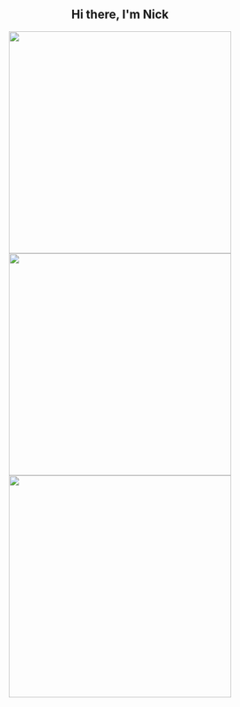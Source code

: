 






<div id="header" align="center">
  <h2> Hi there, I'm Nick </h2>

  <img width=400 src='https://github-readme-stats.vercel.app/api?username=NickGroenl&theme=vue-dark&show_icons=true&hide_border=true&count_private=true' />
  <img width=400 src='https://github-readme-streak-stats.herokuapp.com/?user=NickGroenl&theme=vue-dark&hide_border=true' />
  <img width=400 src='https://github-readme-stats.vercel.app/api/top-langs/?username=NickGroenl&theme=vue-dark&show_icons=true&hide_border=true&layout=compact' />


</div>



